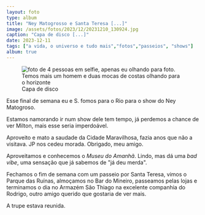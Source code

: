 ```yaml
---
layout: foto
type: album
title: "Ney Matogrosso e Santa Teresa [...]"
image: /assets/fotos/2023/12/20231210_130924.jpg
caption: "Capa de disco [...]"
date: 2023-12-11
tags: ["a vida, o universo e tudo mais","fotos","passeios", "shows"]
album: true
---
```

<figure class="foto-post">
    <img src="{{ site.baseurl }}/assets/fotos/2023/12/20231210_130924.jpg" alt="foto de 4 pessoas em selfie, apenas eu olhando para foto. Temos mais um homem e duas mocas de costas olhando para o horizonte" title="Podia ser uma capa de disco">
<figcaption>Capa de disco</figcaption>
</figure>
Esse final de semana eu e S. fomos para o Rio para o show do Ney Matogroso.  

Estamos namorando ir num show dele tem tempo, já perdemos a chance de ver Milton, mais esse seria imperdoável.  

Aproveito e mato a saudade da Cidade Maravilhosa, fazia anos que não a visitava. JP nos cedeu morada. Obrigado, meu amigo.  

Aproveitamos e conhecemos o *Museu do Amanhã*. Lindo, mas dá uma *bad vibe*, uma sensação que já sabemos de "já deu merda".  

Fechamos o fim de semana com um passeio por Santa Teresa, vimos o Parque das Ruínas, almoçamos no Bar do Mineiro, passeamos pelas lojas e terminamos o dia no Armazém São Thiago na excelente companhia do Rodrigo, outro amigo querido que gostaria de ver mais.

A trupe estava reunida.
